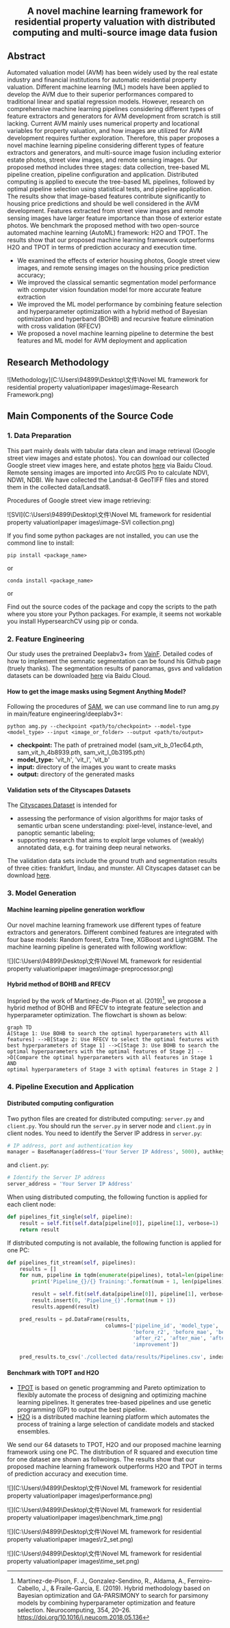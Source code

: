 



<h2 align="center">A novel machine learning framework for residential property valuation with distributed computing and multi-source image data fusion
</h2>



## Abstract

Automated valuation model (AVM) has been widely used by the real estate industry and financial institutions for automatic residential property valuation. Different machine learning (ML) models have been applied to develop the AVM due to their superior performances compared to traditional linear and spatial regression models. However, research on comprehensive machine learning pipelines considering different types of feature extractors and generators for AVM development from scratch is still lacking. Current AVM mainly uses numerical property and locational variables for property valuation, and how images are utilized for AVM development requires further exploration. Therefore, this paper proposes a novel machine learning pipeline considering different types of feature extractors and generators, and multi-source image fusion including exterior estate photos, street view images, and remote sensing images. Our proposed method includes three stages: data collection, tree-based ML pipeline creation, pipeline configuration and application. Distributed computing is applied to execute the tree-based ML pipelines, followed by optimal pipeline selection using statistical tests, and pipeline application. The results show that image-based features contribute significantly to housing price predictions and should be well considered in the AVM development. Features extracted from street view images and remote sensing images have larger feature importance than those of exterior estate photos. We benchmark the proposed method with two open-source automated machine learning (AutoML) framework: H2O and TPOT. The results show that our proposed machine learning framework outperforms H2O and TPOT in terms of prediction accuracy and execution time.

* We examined the effects of exterior housing photos, Google street view images, and remote sensing images on the housing price prediction accuracy; 
* We improved the classical semantic segmentation model performance with computer vision foundation model for more accurate feature extraction
* We improved the ML model performance by combining feature selection and hyperparameter optimization with a hybrid method of Bayesian optimization and hyperband (BOHB) and recursive feature elimination with cross validation (RFECV)
* We proposed a novel machine learning pipeline to determine the best features and ML model for AVM deployment and application



## Research Methodology

![Methodology](C:\Users\94899\Desktop\文件\Novel ML framework for residential property valuation\paper images\image-Research Framework.png)



## Main Components of the Source Code

### 1. Data Preparation

This part mainly deals with tabular data clean and image retrieval (Google street view images and estate photos). You can download our collected Google street view images here, and estate photos [here](https://pan.baidu.com/s/14Ki5E8FDu3HdqKUSosJXqw?pwd=irhh ) via Baidu Cloud. Remote sensing images are imported into ArcGIS Pro to calculate NDVI, NDWI, NDBI. We have collected the Landsat-8 GeoTIFF files and stored them in the collected data/Landsat8. 



Procedures of Google street view image retrieving:

![SVI](C:\Users\94899\Desktop\文件\Novel ML framework for residential property valuation\paper images\image-SVI collection.png)



If you find some python packages are not installed, you can use the commond line to install:

```
pip install <package_name>
```

or

```
conda install <package_name>
```

or

Find out the source codes of the package and copy the scripts to the path where you store your Python packages. For example, it seems not workable you install HypersearchCV using pip or conda.

### 2. Feature Engineering

Our study uses the pretrained Deeplabv3+ from [VainF](https://github.com/VainF/DeepLabV3Plus-Pytorch). Detailed codes of how to implement the semnatic segmentation can be found his Github page (truely thanks). The segmentation results of panoramas, gsvs and validation datasets can be downloaded [here]() via Baidu Cloud.

#### How to get the image masks using Segment Anything Model?

 Following the procedures of [SAM](https://github.com/facebookresearch/segment-anything), we can use command line to run amg.py in main/feature engineering/deeplabv3+:

```
python amg.py --checkpoint <path/to/checkpoint> --model-type <model_type> --input <image_or_folder> --output <path/to/output>
```

* **checkpoint:** The path of pretrained model (sam_vit_b_01ec64.pth, sam_vit_h_4b8939.pth, sam_vit_l_0b3195.pth)
* **model_type:** 'vit_h', 'vit_l', 'vit_b'
* **input:** directory of the images you want to create masks
* **output:** directory of the generated masks



#### Validation sets of the Cityscapes Datasets

The [Cityscapes Dataset](https://www.cityscapes-dataset.com/) is intended for

* assessing the performance of vision algorithms for major tasks of semantic urban scene understanding: pixel-level, instance-level, and panoptic semantic labeling;
* supporting research that aims to exploit large volumes of (weakly) annotated data, e.g. for training deep neural networks.

The validation data sets include the ground truth and segmentation results of three cities: frankfurt, lindau, and munster. All Cityscapes dataset can be download [here]().



### 3. Model Generation

#### Machine learning pipeline generation workflow

Our novel machine learning framework use different types of feature extractors and generators. Different combined features are integrated with four base models: Random forest, Extra Tree, XGBoost and LightGBM. The machine learning pipeline is generated with following workflow:

![](C:\Users\94899\Desktop\文件\Novel ML framework for residential property valuation\paper images\image-preprocessor.png)

#### Hybrid method of BOHB and RFECV

Inspried by the work of Martinez-de-Pison et al. (2019)[^1], we propose a hybrid method of BOHB and RFECV to integrate feature selection and hyperparameter optimization. The flowchart is shown as below:

```mermaid
graph TD
A[Stage 1: Use BOHB to search the optimal hyperparameters with All features] -->B[Stage 2: Use RFECV to select the optimal features with best hyperparameters of Stage 1] -->C[Stage 3: Use BOHB to search the optimal hyperparameters with the optimal features of Stage 2] -->D[Compare the optimal hyperparameters with all features in Stage 1 AND
optimal hyperparameters of Stage 3 with optimal features in Stage 2 ]
```

### 4. Pipeline Execution and Application

#### Distributed computing configuration

Two python files are created for distributed computing: `server.py` and `client.py`. You should run the `server.py` in server node and `client.py` in client nodes. You need to identify the Server IP address in `server.py`:

```python
# IP address, port and authentication key
manager = BaseManager(address=('Your Server IP Address', 5000), authkey=b'password')
```

and `client.py`:

```python
# Identify the Server IP address
server_address = 'Your Server IP Address'
```

When using distributed computing, the following function is applied for each client node:

```python
def pipelines_fit_single(self, pipeline):
    result = self.fit(self.data[pipeline[0]], pipeline[1], verbose=1)
    return result
```

If distributed computing is not available, the following function is applied for one PC:

```python
def pipelines_fit_stream(self, pipelines):
    results = []
    for num, pipeline in tqdm(enumerate(pipelines), total=len(pipelines)):
        print('Pipeline_{}/{} Training:'.format(num + 1, len(pipelines)))

        result = self.fit(self.data[pipeline[0]], pipeline[1], verbose=1)
        result.insert(0, 'Pipeline_{}'.format(num + 1))
        results.append(result)

    pred_results = pd.DataFrame(results,
                                columns=['pipeline_id', 'model_type', 'features', 		                                          'hyperparameters', 'Time',
                                         'before_r2', 'before_mae', 'before_rmse',
                                         'after_r2', 'after_mae', 'after_rmse',
                                         'improvement'])

    pred_results.to_csv('./collected data/results/Pipelines.csv', index=False)
```



#### Benchmark with TOPT and H2O

* [TPOT](https://github.com/EpistasisLab/tpot) is based on genetic programming and Pareto optimization to flexibly automate the process of designing and optimizing machine learning pipelines. It generates tree-based pipelines and use genetic programming (GP) to output the best pipeline. 
* [H2O](https://github.com//h2oai/h2o-3/blob/master/h2o-docs/src/product/automl.rst) is a distributed machine learning platform which automates the process of training a large selection of candidate models and stacked ensembles.



We send our 64 datasets to TPOT, H2O and our proposed machine learning framework using one PC. The distribution of R squared and execution time for one dataset are shown as follwoings. The results show that our proposed machine learning framework outperforms H2O and TPOT in terms of prediction accuracy and execution time.

![](C:\Users\94899\Desktop\文件\Novel ML framework for residential property valuation\paper images\performance.png)

![](C:\Users\94899\Desktop\文件\Novel ML framework for residential property valuation\paper images\benchmark_time.png)

![](C:\Users\94899\Desktop\文件\Novel ML framework for residential property valuation\paper images\r2_set.png)

![](C:\Users\94899\Desktop\文件\Novel ML framework for residential property valuation\paper images\time_set.png)

[^1]: Martinez-de-Pison, F. J., Gonzalez-Sendino, R., Aldama, A., Ferreiro-Cabello, J., & Fraile-Garcia, E. (2019). Hybrid methodology based on Bayesian optimization and GA-PARSIMONY to search for parsimony models by combining hyperparameter optimization and feature selection. Neurocomputing, 354, 20–26. https://doi.org/10.1016/j.neucom.2018.05.136
